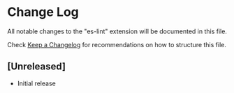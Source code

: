 # Change Log

All notable changes to the "es-lint" extension will be documented in this file.

Check [Keep a Changelog](http://keepachangelog.com/) for recommendations on how to structure this file.

## [Unreleased]

- Initial release
